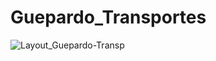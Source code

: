 # Guepardo_Transportes

![Layout_Guepardo-Transp](https://github.com/BrunoSilvaSaba/Guepardo_Transportes/blob/main/Layout_Guepardo-Transportes.png)
